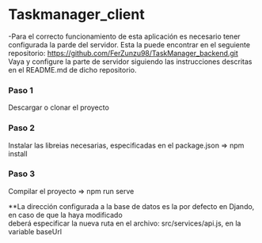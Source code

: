 # Taskmanager_client

-Para el correcto funcionamiento de esta aplicación es necesario tener configurada la parde del servidor. 
Esta la puede encontrar en el seguiente repositorio: https://github.com/FerZunzu98/TaskManager_backend.git <br>
Vaya y configure la parte de servidor siguiendo las instrucciones descritas en el README.md de dicho repositorio. 

### Paso 1

Descargar o clonar el proyecto

### Paso 2

Instalar las libreias necesarias, especificadas en el package.json => npm install

### Paso 3

Compilar el proyecto => npm run serve

**La dirección configurada a la base de datos es la por defecto en Djando, en caso de que la haya modificado <br>
deberá especificar la nueva ruta en el archivo: src/services/api.js, en la variable baseUrl

